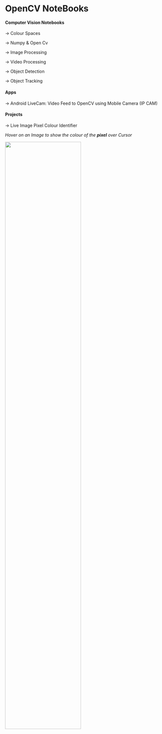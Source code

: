 # OpenCV NoteBooks

#### Computer Vision Notebooks

-> Colour Spaces

-> Numpy & Open Cv

-> Image Processing

-> Video Processing

-> Object Detection

-> Object Tracking

#### Apps

-> Android LiveCam: Video Feed to OpenCV using Mobile Camera (IP CAM)



#### Projects

-> Live Image Pixel Colour Identifier


   *Hover on an Image to show the colour of the **pixel** over Cursor*
   
   <img src = "gifs/Live Working.gif" height = "70%" width = "70%">
